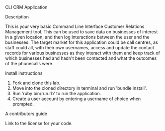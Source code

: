 CLI CRM Application

Description

This is your very basic Command Line Interface Customer Relations Management tool. This can be used to save data on businesses of interest in a given location, and then log interactions between the user and the businesses. The target market for this application could be call centres, as staff could all, with their own usernames, access and update the contact records for various businesses as they interact with them and keep track of which businesses had and hadn't been contacted and what the outcomes of the phonecalls were.

Install instructions

1. Fork and clone this lab.
2. Move into the cloned directory in terminal and run 'bundle install'.
3. Run 'ruby bin/run.rb' to run the application.
4. Create a user account by entering a username of choice when prompted.

A contributors guide 

Link to the license for your code.
